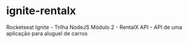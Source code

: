 # ignite-rentalx
Rocketseat Ignite - Trilha NodeJS  Módulo 2 - RentalX API - API de uma aplicação para aluguel de carros
